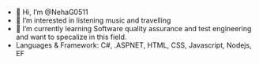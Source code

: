 - 👋 Hi, I’m @NehaG0511
- 👀 I’m interested in listening music and travelling
- 🌱 I’m currently learning Software quality assurance and test engineering and want to specalize in this field.
- Languages & Framework: C#, .ASPNET, HTML, CSS, Javascript, Nodejs, EF

<!---
NehaG0511/NehaG0511 is a ✨ special ✨ repository because its `README.md` (this file) appears on your GitHub profile.
You can click the Preview link to take a look at your changes.
--->
